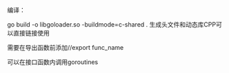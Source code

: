 编译：

go build -o libgoloader.so -buildmode=c-shared . 生成头文件和动态库CPP可以直接链接使用



需要在导出函数前添加//export func_name



可以在接口函数内调用goroutines